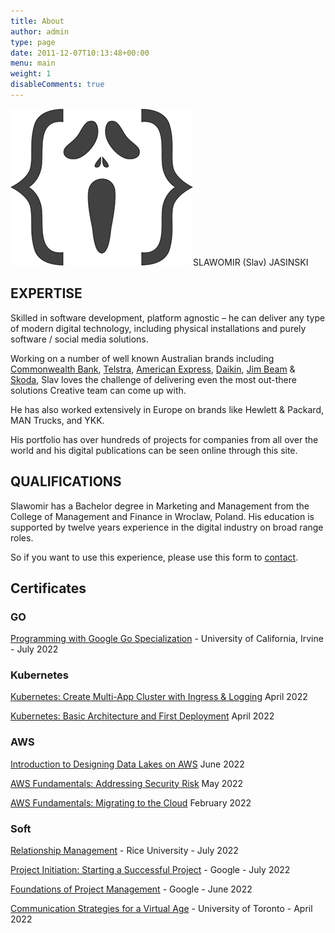 ```yaml
---
title: About
author: admin
type: page
date: 2011-12-07T10:13:48+00:00
menu: main
weight: 1
disableComments: true
---
```

![logo](/images/2018/01/Coder-sm.png#right)SLAWOMIR (Slav) JASINSKI

## EXPERTISE  
Skilled in software development, platform agnostic &#8211; he can deliver any type of modern digital technology, including physical installations and purely software / social media solutions.

Working on a number of well known Australian brands including [Commonwealth Bank](https://www.commbank.com.au/), [Telstra](https://www.telstra.com.au/), [American Express](https://www.americanexpress.com/en-au/), [Daikin](https://www.daikin.com.au/), [Jim Beam](https://www.jimbeam.com/en-au/) & [Skoda](https://www.skoda.com.au/), Slav loves the challenge of delivering even the most out-there solutions Creative team can come up with. 

He has also worked extensively in Europe on brands like Hewlett & Packard, MAN Trucks, and YKK.

His portfolio has over hundreds of projects for companies from all over the world and his digital publications can be seen online through this site.

## QUALIFICATIONS  
Slawomir has a Bachelor degree in Marketing and Management from the College of Management and Finance in Wroclaw, Poland. His education is supported by twelve years experience in the digital industry on broad range roles.

So if you want to use this experience, please use this form to [contact](/contact).

## Certificates

### GO
[Programming with Google Go Specialization](https://www.coursera.org/account/accomplishments/specialization/certificate/XH7ZMSXFS779) - University of California, Irvine - July 2022

### Kubernetes
[Kubernetes: Create Multi-App Cluster with Ingress & Logging](https://www.coursera.org/account/accomplishments/certificate/9HML386FB34Q)
April 2022

[Kubernetes: Basic Architecture and First Deployment](https://www.coursera.org/account/accomplishments/certificate/8GT7MKUGGAUX)
April 2022

### AWS
[Introduction to Designing Data Lakes on AWS](https://www.coursera.org/account/accomplishments/certificate/LQWDW39EUWBA)
June 2022

[AWS Fundamentals: Addressing Security Risk](https://www.coursera.org/account/accomplishments/certificate/8WUHJMYVXNT5)
May 2022

[AWS Fundamentals: Migrating to the Cloud](https://www.coursera.org/account/accomplishments/certificate/EN66ELRK9GDY)
February 2022

### Soft
[Relationship Management](https://www.coursera.org/account/accomplishments/certificate/LH9LAHTELHL8) - Rice University -
July 2022

[Project Initiation: Starting a Successful Project](https://www.coursera.org/account/accomplishments/certificate/MDWA8M5USTPC) - Google - 
July 2022

[Foundations of Project Management](https://www.coursera.org/account/accomplishments/certificate/MKSPKASAXQ8N) - Google -
June 2022

[Communication Strategies for a Virtual Age](https://www.coursera.org/account/accomplishments/certificate/7HN86HDDTFXJ) - University of Toronto -
April 2022